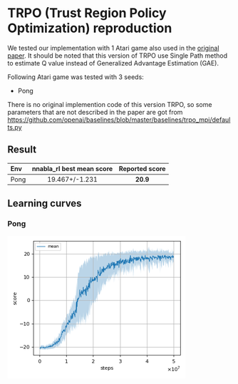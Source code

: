 # TRPO (Trust Region Policy Optimization) reproduction

We tested our implementation with 1 Atari game also used in the [original paper](https://arxiv.org/pdf/1502.05477.pdf).
It should be noted that this version of TRPO use Single Path method to estimate Q value instead of Generalized Advantage Estimation  (GAE).

Following Atari game was tested with 3 seeds:

- Pong

There is no original implemention code of this version TRPO, so some parameters that are not described in the paper are got from https://github.com/openai/baselines/blob/master/baselines/trpo_mpi/defaults.py

## Result

|Env|nnabla_rl best mean score|Reported score|
|:---|:---:|:---:|
|Pong|19.467+/-1.231|**20.9**|

## Learning curves

### Pong

![Pong Result](reproduction_results/PongNoFrameskip-v4_results/result.png)

